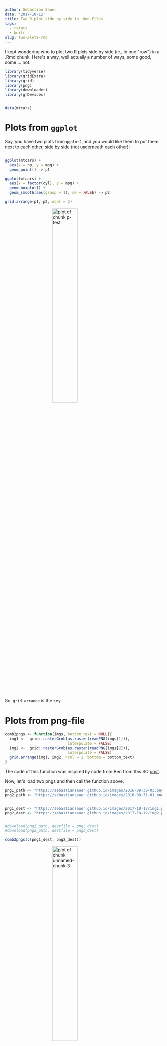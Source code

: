 ```yaml
---
author: Sebastian Sauer
date: '2017-10-12'
title: Two R plot side by side in .Rmd-Files
tags:
  - rstats
  - knitr
slug: two-plots-rmd
---
```







I kept wondering who to plot two R plots side by side (ie., in one "row") in a .Rmd chunk. Here's a way, well actually a number of ways, some good, some ... not.


```r
library(tidyverse)
library(gridExtra)
library(grid)
library(png)
library(downloader)
library(grDevices)


data(mtcars)
```


# Plots from `ggplot`

Say, you have two plots from `ggplot2`, and you would like them to put them next to each other, side by side (not underneath each other):


```r

ggplot(mtcars) +
  aes(x = hp, y = mpg) +
  geom_point() -> p1

ggplot(mtcars) +
  aes(x = factor(cyl), y = mpg) +
  geom_boxplot() +
  geom_smooth(aes(group = 1), se = FALSE) -> p2

grid.arrange(p1, p2, ncol = 2)
```

<img src="https://sebastiansauer.github.io/images/2017-10-12/p-test-1.png" title="plot of chunk p-test" alt="plot of chunk p-test" width="40%" style="display: block; margin: auto;" />

So, `grid.arrange` is the key.

# Plots from png-file



```r
comb2pngs <- function(imgs, bottom_text = NULL){
  img1 <-  grid::rasterGrob(as.raster(readPNG(imgs[1])),
                            interpolate = FALSE)
  img2 <-  grid::rasterGrob(as.raster(readPNG(imgs[2])),
                            interpolate = FALSE)
  grid.arrange(img1, img2, ncol = 2, bottom = bottom_text)
}
```


The code of this function was inspired by code from Ben
from this SO [post](https://stackoverflow.com/questions/25415365/insert-side-by-side-png-images-using-knitr).

Now, let's load two pngs and then call the function above.



```r
png1_path <- "https://sebastiansauer.github.io/images/2016-08-30-03.png"
png2_path <- "https://sebastiansauer.github.io/images/2016-08-31-01.png"


png1_dest <- "https://sebastiansauer.github.io/images/2017-10-12/img1.png"
png2_dest <- "https://sebastiansauer.github.io/images/2017-10-12/img2.png"


#download(png1_path, destfile = png1_dest)
#download(png2_path, destfile = png2_dest)

comb2pngs(c(png1_dest, png2_dest))
```

<img src="https://sebastiansauer.github.io/images/2017-10-12/unnamed-chunk-3-1.png" title="plot of chunk unnamed-chunk-3" alt="plot of chunk unnamed-chunk-3" width="40%" style="display: block; margin: auto;" />

This works, it produces two plots from png files side by side.

# Two plots side-by-side the knitr way. Does not work.

But what about the standard knitr way?


```r
knitr::include_graphics(c(png1_dest,png2_dest))
```

<img src=""https://sebastiansauer.github.io/images/2017-10-12/img1.png" title="plot of chunk unnamed-chunk-4" alt="plot of chunk unnamed-chunk-4" width="30%" style="display: block; margin: auto;" /><img src=""https://sebastiansauer.github.io/images/2017-10-12/img2.png" title="plot of chunk unnamed-chunk-4" alt="plot of chunk unnamed-chunk-4" width="30%" style="display: block; margin: auto;" />

Does not work.

Maybe with only one value for `out.width?`?


```r
knitr::include_graphics(c(png1_dest, png2_dest))
```

<img src="https://sebastiansauer.github.io/images/2017-10-12/img1.png" title="plot of chunk unnamed-chunk-5" alt="plot of chunk unnamed-chunk-5" width="30%" style="display: block; margin: auto;" /><img src="https://sebastiansauer.github.io/images/2017-10-12/img2.png" title="plot of chunk unnamed-chunk-5" alt="plot of chunk unnamed-chunk-5" width="30%" style="display: block; margin: auto;" />



Nope. Does not work.


Does not work either, despite [some saying so](http://www.zevross.com/blog/2017/06/19/tips-and-tricks-for-working-with-images-and-figures-in-r-markdown-documents/).


Maybe two times `include_graphics`?


```r
imgs <- c(png1_dest, png2_dest)
imgs
#> [1] "https://sebastiansauer.github.io/images/2017-10-12/img1.png"
#> [2] "https://sebastiansauer.github.io/images/2017-10-12/img2.png"

knitr::include_graphics(png1_dest);  knitr::include_graphics(png2_dest)
```

<img src="https://sebastiansauer.github.io/images/2017-10-12/img1.png" title="plot of chunk unnamed-chunk-6" alt="plot of chunk unnamed-chunk-6" width="20%" style="display: block; margin: auto;" /><img src="https://sebastiansauer.github.io/images/2017-10-12/img2.png" title="plot of chunk unnamed-chunk-6" alt="plot of chunk unnamed-chunk-6" width="20%" style="display: block; margin: auto;" />


# An insight why `include_graphics` fails

No avail. Looking at the html code in the md-file which is produced by the knitr -call shows one interesting point: all this version of `include_graphics` produce the same code. And all have this `style="display: block; margin: auto;"` part in it. That obviously created problems. I am unsure who to convince `include_graphics` to divorce from this argument. I tried some versions of the chunk argument `fig.show = hold`, but to no avail.



# Plain markdown works

Try this code
```
![](https://sebastiansauer.github.io/images/2017-10-12/img1.png){ width=30% } ![](https://sebastiansauer.github.io/images/2017-10-12/img2.png){ width=40% }
```

The two commands `![]...` need not appear in one row. However, no new paragraph may separate them (no blank line between, otherwise the images will appear one below the other).

![](https://sebastiansauer.github.io/images/2017-10-12/img1.png){ width=30% }
![](https://sebastiansauer.github.io/images/2017-10-12/img2.png){ width=40% }

Works. But the markdown way does not give the fill comfort and power. So, that's not quite perfect.


# Conclusion

A partial solution is there; but it's not optimal. There wil most probably be different alternatives. For example, using plain html or Latex. But it's a kind of pity, the `include_graphics` call does not work as expected (by me).
